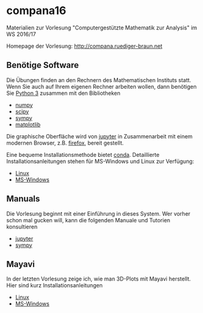 # compana16
Materialien zur Vorlesung "Computergestützte Mathematik zur Analysis" im WS 2016/17

Homepage der Vorlesung:  http://compana.ruediger-braun.net

## Benötige Software

Die Übungen finden an den Rechnern des Mathematischen Instituts statt.  Wenn Sie auch auf Ihrem eigenen Rechner arbeiten wollen, dann benötigen Sie [Python 3][1] zusammen mit den Bibliotheken 

* [numpy][2]
* [scipy][3]
* [sympy][4]
* [matplotlib][5]

Die graphische Oberfläche wird von [jupyter][6] in Zusammenarbeit mit
einem modernen Browser, z.B. [firefox][7], bereit gestellt.

Eine bequeme Installationsmethode bietet [conda][8].  Detaillierte
Installationsanleitungen stehen für MS-Windows und Linux zur
Verfügung:

* [Linux][9]
* [MS-Windows][10]

[1]: http://www.python.org
[2]: http://www.numpy.org
[3]: http://www.scipy.org
[4]: http://www.sympy.org
[5]: http://matplotlib.org
[6]: http://jupyter.org
[7]: https://www.mozilla.org/de/firefox/new/
[8]: http://conda.pydata.org
[9]: ../master/installation-linux.rst
[10]: ../master/installation-windows.rst

## Manuals

Die Vorlesung beginnt mit einer Einführung in dieses System.  Wer vorher schon mal gucken will, kann die folgenden Manuale und Tutorien konsultieren

* [jupyter][11]
* [sympy][12]

## Mayavi

In der letzten Vorlesung zeige ich, wie man 3D-Plots mit Mayavi herstellt.  Hier sind kurz Installationsanleitungen

* [Linux][13]
* [MS-Windows][14]



[11]: http://nbviewer.jupyter.org/github/jupyter/notebook/blob/master/docs/source/examples/Notebook/Notebook%20Basics.ipynb
[12]: http://docs.sympy.org/dev/tutorial/
[13]: ../master/inst-mayavi-linux.rst
[14]: ../master/inst-mayavi-windows.rst

